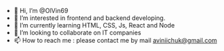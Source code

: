 - 👋 Hi, I’m @OlVin69
- 👀 I’m interested in frontend and backend developing.
- 🌱 I’m currently learning HTML, CSS, Js, React and Node
- 💞️ I’m looking to collaborate on IT companies
- 📫 How to reach me : please contact me by mail aviniichuk@gmail.com

<!---
OlVin69/OlVin69 is a ✨ special ✨ repository because its `README.md` (this file) appears on your GitHub profile.
You can click the Preview link to take a look at your changes.
--->
